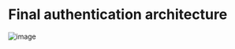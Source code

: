 # Final authentication architecture

![image](https://user-images.githubusercontent.com/54588865/142556080-fff3ffb7-00ee-4421-b102-bfdc71c11965.png)
